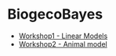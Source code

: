 # BiogecoBayes

* [Workshop1 - Linear Models](https://juliettearchambeau.github.io/BiogecoBayes/docs/workshop1_LinearModels.html)
* [Workshop2 - Animal model](https://juliettearchambeau.github.io/BiogecoBayes/docs/Animal.html)

